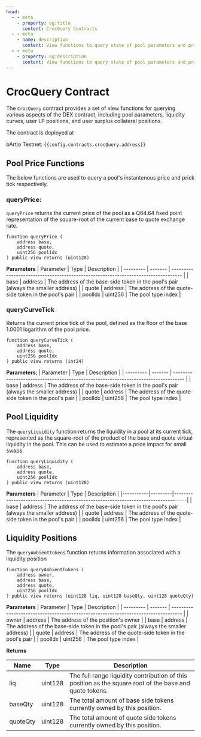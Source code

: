```yaml
---
head:
  - - meta
    - property: og:title
      content: CrocQuery Contracts
  - - meta
    - name: description
      content: View functions to query state of pool parameters and prices
  - - meta
    - property: og:description
      content: View functions to query state of pool parameters and prices
---
```


<script setup>
  import config from '@berachain/config/constants.json';
</script>

# CrocQuery Contract

The `CrocQuery` contract provides a set of view functions for querying various aspects of the DEX contract, including pool parameters, liquidity curves, user LP positions, and user surplus collateral positions.

The contract is deployed at

bArtio Testnet: `{{config.contracts.crocQuery.address}}`

## Pool Price Functions

The below functions are used to query a pool's instantenous price and prick tick respectively.

### queryPrice:

`queryPrice` returns the current price of the pool as a Q64.64 fixed point representation of the square-root of the current base to quote exchange rate.

```solidity
function queryPrice (
    address base,
    address quote,
    uint256 poolIdx
) public view returns (uint128)
```

**Parameters**
| Parameter | Type | Description |
| --------- | ------- | ---------------------------------------------------------------------------------- |
| base | address | The address of the base-side token in the pool's pair (always the smaller address) |
| quote | address | The address of the quote-side token in the pool's pair |
| poolIdx | uint256 | The pool type index |

### queryCurveTick

Returns the current price tick of the pool, defined as the floor of the base 1.0001 logarithm of the pool price.

```solidity
function queryCurveTick (
    address base,
    address quote,
    uint256 poolIdx
) public view returns (int24)
```

**Parameters**;
| Parameter | Type | Description |
| --------- | ------- | ---------------------------------------------------------------------------------- |
| base | address | The address of the base-side token in the pool's pair (always the smaller address) |
| quote | address | The address of the quote-side token in the pool's pair |
| poolIdx | uint256 | The pool type index |

## Pool Liquidity

The `queryLiquidity` function returns the liquidity in a pool at its current tick, represented as the square-root of the product of the base and quote virtual liquidity in the pool. This can be used to estimate a price impact for small swaps.

```solidity
function queryLiquidity (
    address base,
    address quote,
    uint256 poolIdx
) public view returns (uint128)
```

**Parameters**
| Parameter | Type | Description |
|-----------|---------|-----------------------------------------------------------------------------------|
| base | address | The address of the base-side token in the pool's pair (always the smaller address) |
| quote | address | The address of the quote-side token in the pool's pair |
| poolIdx | uint256 | The pool type index |

## Liquidity Positions

The `queryAmbientTokens` function returns information associated with a liquidity position

```solidity
function queryAmbientTokens (
    address owner,
    address base,
    address quote,
    uint256 poolIdx
) public view returns (uint128 liq, uint128 baseQty, uint128 quoteQty)
```

**Parameters**
| Parameter | Type | Description |
| --------- | ------- | ---------------------------------------------------------------------------------- |
| owner | address | The address of the position's owner |
| base | address | The address of the base-side token in the pool's pair (always the smaller address) |
| quote | address | The address of the quote-side token in the pool's pair |
| poolIdx | uint256 | The pool type index |

**Returns**

| Name     | Type    | Description                                                                                             |
| -------- | ------- | ------------------------------------------------------------------------------------------------------- |
| liq      | uint128 | The full range liquidity contribution of this position as the square root of the base and quote tokens. |
| baseQty  | uint128 | The total amount of base side tokens currently owned by this position.                                  |
| quoteQty | uint128 | The total amount of quote side tokens currently owned by this position.                                 |
